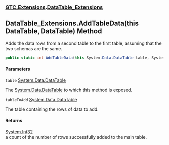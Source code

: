 ### [GTC.Extensions](GTC.Extensions.md 'GTC.Extensions').[DataTable_Extensions](GTC.Extensions.DataTable_Extensions.md 'GTC.Extensions.DataTable_Extensions')

## DataTable_Extensions.AddTableData(this DataTable, DataTable) Method

Adds the data rows from a second table to the first table, assuming that the two schemas are the same.

```csharp
public static int AddTableData(this System.Data.DataTable table, System.Data.DataTable tableToAdd);
```
#### Parameters

<a name='GTC.Extensions.DataTable_Extensions.AddTableData(thisSystem.Data.DataTable,System.Data.DataTable).table'></a>

`table` [System.Data.DataTable](https://docs.microsoft.com/en-us/dotnet/api/System.Data.DataTable 'System.Data.DataTable')

The [System.Data.DataTable](https://docs.microsoft.com/en-us/dotnet/api/System.Data.DataTable 'System.Data.DataTable') to which this method is exposed.

<a name='GTC.Extensions.DataTable_Extensions.AddTableData(thisSystem.Data.DataTable,System.Data.DataTable).tableToAdd'></a>

`tableToAdd` [System.Data.DataTable](https://docs.microsoft.com/en-us/dotnet/api/System.Data.DataTable 'System.Data.DataTable')

The table containing the rows of data to add.

#### Returns
[System.Int32](https://docs.microsoft.com/en-us/dotnet/api/System.Int32 'System.Int32')  
a count of the number of rows successfully added to the main table.